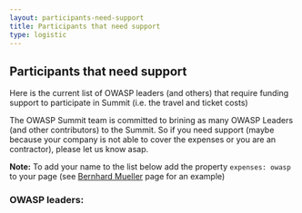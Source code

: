 ```yaml
---
layout: participants-need-support
title: Participants that need support
type: logistic
---
```



## Participants that need support

Here is the current list of OWASP leaders (and others) that require funding support to participate in Summit (i.e. the travel and ticket costs)

The OWASP Summit team is committed to brining as many OWASP Leaders (and other contributors) to the Summit. So if you need support (maybe because your company is not able to cover the expenses or you are an contractor), please let us know asap.

**Note:** To add your name to the list below add the property ```expenses: owasp``` to your page (see [Bernhard Mueller](https://github.com/OWASP/owasp-summit-2017/edit/master/Participants/Bernhard-Mueller.md) page for an example)

### OWASP leaders:
